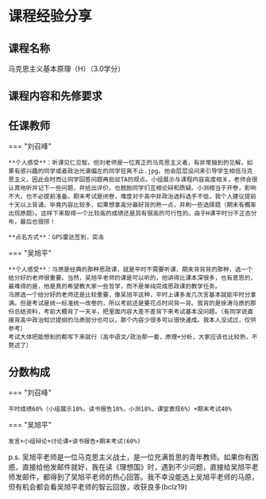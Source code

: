 # 课程经验分享

## 课程名称
马克思主义基本原理（H）（3.0学分）
## 课程内容和先修要求

## 任课教师

=== "刘召峰"

    **个人感受**：听课见仁见智。但刘老师是一位真正的马克思主义者，有非常独到的见解，如果有感兴趣的同学或者政治光谱偏左的同学狂爽不止.jpg。他会层层设问来引导学生相信马克思主义，因此会时而让同学回答问题再批驳TA的观点。小组展示与课程内容高度相关，老师会很认真地听并记下一些问题，并给出评价，也鼓励同学们互相论辩和质疑。小测相当于开卷，影响不大，也不必提前准备。期末考试是闭卷，难度对于高中非政治选科选手不低，我个人建议提前十天以上背诵，毕竟内容比较多，如果想拿高分最好背的熟一点，并刷一些选择题（期末有概率出现原题）。这样下来取得一个比较高的成绩还是具有很高的可行性的。由于H课平时分不正态分布，最后也很捞！

    **点名方式**：GPS雷达签到，突击

=== "吴旭平"

    **个人感受**：马原是经典的那种思政课，就是平时不需要听课，期末背背背的那种，选一个给分好的老师很重要。当然，吴旭平老师的课是可以听的，他讲得比课本深很多，也有意思的，最难得的是，他是真的希望教大家一些哲学，而不是单纯完成思政课的教学任务。
    马原选一个给分好的老师还是比较重要，像吴旭平这种，平时上课多发几次言基本就能平时分拿满。但是考试是统一标准统一改卷的，所以考前还是要花点时间背一背。我背的是徐涛马原的那份总结资料，考前大概背了一天半，把里面内容大差不差背下来考试基本没问题。（有同学说直接背高中政治知识提纲的马原部分也可以，那个内容少很多可以很快速成。我本人没试过，仅供参考）
    考试大体把能想到的都写下来就行（高中语文/政治那一套，原理+分析，大家应该也比较熟，不赘述了）

## 分数构成

=== "刘召峰"

    平时成绩60%（小组展示18%，读书报告18%，小测18%，课堂表现6%）+期末考试40%

=== "吴旭平"

    发言+小组辩论+讨论课+读书报告+期末考试(60%)

p.s. 吴旭平老师是一位马克思主义战士，是一位充满哲思的青年教师。如果你有困惑，直接给他发邮件就好，我在读《理想国》时，遇到不少问题，直接给吴旭平老师发邮件，都得到了吴旭平老师的热心回答。我不幸没能选上吴旭平老师的马原，但有机会都会看吴旭平老师的智云回放，收获良多(bclz19)